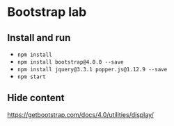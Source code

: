 # Bootstrap lab

## Install and run

* `npm install`
* `npm install bootstrap@4.0.0 --save`
* `npm install jquery@3.3.1 popper.js@1.12.9 --save`
* `npm start`

## Hide content

<https://getbootstrap.com/docs/4.0/utilities/display/>
